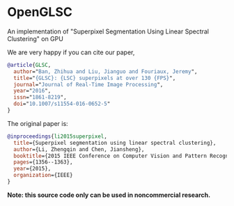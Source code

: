 # OpenGLSC
An implementation of "Superpixel Segmentation Using Linear Spectral Clustering" on GPU

We are very happy if you can cite our paper,

``` bibtex
@article{GLSC,
  author="Ban, Zhihua and Liu, Jianguo and Fouriaux, Jeremy",
  title="{GLSC}: {LSC} superpixels at over 130 {FPS}",
  journal="Journal of Real-Time Image Processing",
  year="2016",
  issn="1861-8219",
  doi="10.1007/s11554-016-0652-5"
}
```

The original paper is:
``` bibtex
@inproceedings{li2015superpixel,
  title={Superpixel segmentation using linear spectral clustering},
  author={Li, Zhengqin and Chen, Jiansheng},
  booktitle={2015 IEEE Conference on Computer Vision and Pattern Recognition (CVPR)},
  pages={1356--1363},
  year={2015},
  organization={IEEE}
}
```



**Note: this source code only can be used in noncommercial research.**
